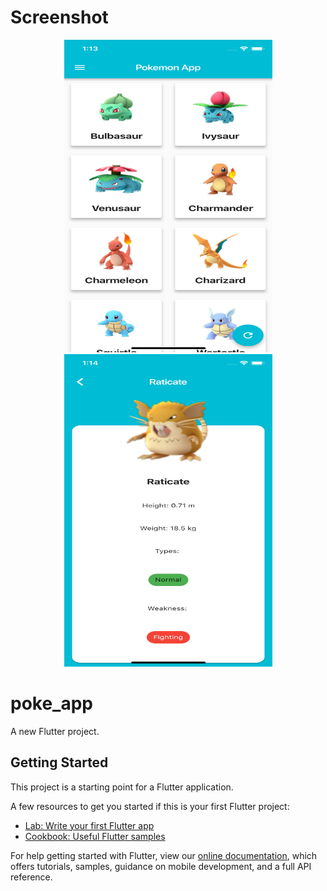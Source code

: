 # Screenshot
<div align="center">
    <img src="/images/img1.png" width="333px" height="500px" </img>
    <br/>
    <img src="/images/img2.png" width="333px" height="500px" </img> 
</div>

# poke_app

A new Flutter project.

## Getting Started

This project is a starting point for a Flutter application.

A few resources to get you started if this is your first Flutter project:

- [Lab: Write your first Flutter app](https://flutter.io/docs/get-started/codelab)
- [Cookbook: Useful Flutter samples](https://flutter.io/docs/cookbook)

For help getting started with Flutter, view our 
[online documentation](https://flutter.io/docs), which offers tutorials, 
samples, guidance on mobile development, and a full API reference.

